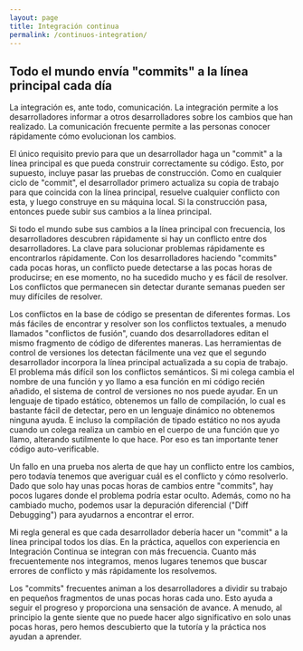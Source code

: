 ```yaml
---
layout: page
title: Integración continua
permalink: /continuos-integration/
---
```


## Todo el mundo envía "commits" a la línea principal cada día
La integración es, ante todo, comunicación. La integración permite a los desarrolladores informar a otros desarrolladores sobre los cambios que han realizado. La comunicación frecuente permite a las personas conocer rápidamente cómo evolucionan los cambios.

El único requisito previo para que un desarrollador haga un "commit" a la línea principal es que pueda construir correctamente su código. Esto, por supuesto, incluye pasar las pruebas de construcción. Como en cualquier ciclo de "commit", el desarrollador primero actualiza su copia de trabajo para que coincida con la línea principal, resuelve cualquier conflicto con esta, y luego construye en su máquina local. Si la construcción pasa, entonces puede subir sus cambios a la línea principal.

Si todo el mundo sube sus cambios a la línea principal con frecuencia, los desarrolladores descubren rápidamente si hay un conflicto entre dos desarrolladores. La clave para solucionar problemas rápidamente es encontrarlos rápidamente. Con los desarrolladores haciendo "commits" cada pocas horas, un conflicto puede detectarse a las pocas horas de producirse; en ese momento, no ha sucedido mucho y es fácil de resolver. Los conflictos que permanecen sin detectar durante semanas pueden ser muy difíciles de resolver.

Los conflictos en la base de código se presentan de diferentes formas. Los más fáciles de encontrar y resolver son los conflictos textuales, a menudo llamados "conflictos de fusión", cuando dos desarrolladores editan el mismo fragmento de código de diferentes maneras. Las herramientas de control de versiones los detectan fácilmente una vez que el segundo desarrollador incorpora la línea principal actualizada a su copia de trabajo. El problema más difícil son los conflictos semánticos. Si mi colega cambia el nombre de una función y yo llamo a esa función en mi código recién añadido, el sistema de control de versiones no nos puede ayudar. En un lenguaje de tipado estático, obtenemos un fallo de compilación, lo cual es bastante fácil de detectar, pero en un lenguaje dinámico no obtenemos ninguna ayuda. E incluso la compilación de tipado estático no nos ayuda cuando un colega realiza un cambio en el cuerpo de una función que yo llamo, alterando sutilmente lo que hace. Por eso es tan importante tener código auto-verificable.

Un fallo en una prueba nos alerta de que hay un conflicto entre los cambios, pero todavía tenemos que averiguar cuál es el conflicto y cómo resolverlo. Dado que solo hay unas pocas horas de cambios entre "commits", hay pocos lugares donde el problema podría estar oculto. Además, como no ha cambiado mucho, podemos usar la depuración diferencial ("Diff Debugging") para ayudarnos a encontrar el error.

Mi regla general es que cada desarrollador debería hacer un "commit" a la línea principal todos los días. En la práctica, aquellos con experiencia en Integración Continua se integran con más frecuencia. Cuanto más frecuentemente nos integramos, menos lugares tenemos que buscar errores de conflicto y más rápidamente los resolvemos.

Los "commits" frecuentes animan a los desarrolladores a dividir su trabajo en pequeños fragmentos de unas pocas horas cada uno. Esto ayuda a seguir el progreso y proporciona una sensación de avance. A menudo, al principio la gente siente que no puede hacer algo significativo en solo unas pocas horas, pero hemos descubierto que la tutoría y la práctica nos ayudan a aprender.